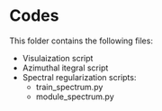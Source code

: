 # Codes

This folder contains the following files:
 <ul>
  <li>Visulaization script</li>
  <li>Azimuthal itegral script</li>
  <li>Spectral regularization scripts: 
   <ul>
    <li>train_spectrum.py</li>
    <li>module_spectrum.py</li>
   </ul> </li>
</ul> 
